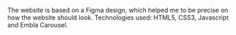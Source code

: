 The website is based on a Figma design, which helped me to be precise on how the website should look.
Technologies used: HTML5, CSS3, Javascript and Embla Carousel.
